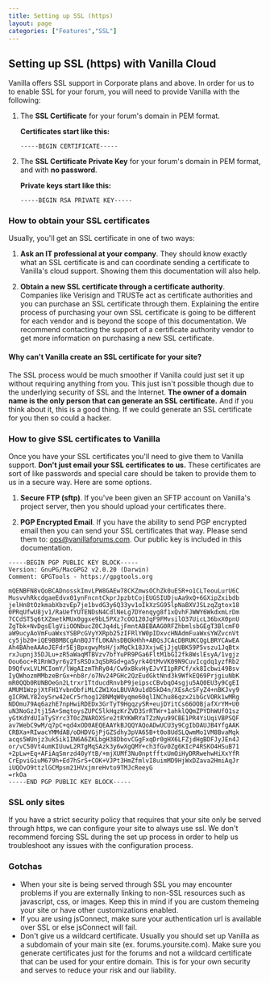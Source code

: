 ```yaml
---
title: Setting up SSL (https)
layout: page
categories: ["Features","SSL"]
---
```


## Setting up SSL (https) with Vanilla Cloud

Vanilla offers SSL support in Corporate plans and above. In order for us to to enable SSL for your forum, you will need to provide Vanilla with the following:

1. The **SSL Certificate** for your forum's domain in PEM format.

    **Certificates start like this:**
    
    `-----BEGIN CERTIFICATE-----`

2. The **SSL Certificate Private Key** for your forum's domain in PEM format, and with **no password**.

    **Private keys start like this:**

    `-----BEGIN RSA PRIVATE KEY-----`

### How to obtain your SSL certificates

Usually, you'll get an SSL certificate in one of two ways:

1. **Ask an IT professional at your company**. They should know exactly what an SSL certificate is and can coordinate sending a certificate to Vanilla's cloud support. Showing them this documentation will also help.

2. **Obtain a new SSL certificate through a certificate authority**. Companies like Verisign and TRUSTe act as certificate authorities and you can purchase an SSL certificate through them. Explaining the entire process of purchasing your own SSL certificate is going to be different for each vendor and is beyond the scope of this documentation. We recommend contacting the support of a certificate authority vendor to get more information on purchasing a new SSL certificate.

#### Why can't Vanilla create an SSL certificate for your site?

The SSL process would be much smoother if Vanilla could just set it up without requiring anything from you. This just isn't possible though due to the underlying security of SSL and the Internet. **The owner of a domain name is the only person that can generate an SSL certificate.** And if you think about it, this is a good thing. If we could generate an SSL certificate for you then so could a hacker.

### How to give SSL certificates to Vanilla

Once you have your SSL certificates you'll need to give them to Vanilla support. **Don't just email your SSL certificates to us.** These certificates are sort of like passwords and special care should be taken to provide them to us in a secure way. Here are some options.

1. **Secure FTP (sftp)**. If you've been given an SFTP account on Vanilla's project server, then you should upload your certificates there.

2. **PGP Encrypted Email**. If you have the ability to send PGP encrypted email then you can send your SSL certificates that way. Please send them to: ops@vanillaforums.com. Our public key is included in this documentation.

```
-----BEGIN PGP PUBLIC KEY BLOCK-----
Version: GnuPG/MacGPG2 v2.0.20 (Darwin)
Comment: GPGTools - https://gpgtools.org

mQENBFN8vQoBCADnosskImvLPW8GAEw78CKZmwsOChZk0uESR+o1CLTeouLurU6C
MusvvhRkcdgaeEdvx01ynFncntCkprJpzbtCojEUGSIUDjuAa9xQ+6GXipZxibdb
jelHn8tOzkmabXbzvEp7je1bvdG3y6Q33yv1oIkXzSG95lpNaBXVJSLzqZgtox18
0PRqUfwU8jv1/RaUefYUTENDsN4CdlNeLg7DYenqyg8f1xQvhFJWWY6WkdxmLrDm
7CCdST5q6tXZmetkMUx0ggxe9bL5PXz7cOO120JqF9FMvsilO37UicL36bxX0pnU
ZgTbk+NvDgsElgViiOONbucZ0CJq4dLjFmntABEBAAG0RFZhbmlsbGEgT3BlcmF0
aW9ucyAoVmFuaWxsYSBPcGVyYXRpb25zIFRlYW0pIDxvcHNAdmFuaWxsYWZvcnVt
cy5jb20+iQE9BBMBCgAnBQJTfL0KAhsDBQkHhh+ABQsJCAcDBRUKCQgLBRYCAwEA
Ah4BAheAAAoJEFdr5EjBpxgwyMsH/jxMqCk18JXxjwEjJjgUBK59P5vszu1JqBtx
rxJupnj35DJLu+zR5aWaqMTBVzv7bfYuPR9PGa6FltM1bGI2fk8WslEsyA/1vgjz
Oou6oc+R1RnW3yr6y2TsRSDx3qSbRGd+ga5yrk4OtMvVK09N9CuvIcgdq1yzfRb2
D9QfvxLVLMCIomY/lWgAIzmThRy04/Cw9xBkvHyEJvYI1pRPCf/xk8Icbwi49Bsv
IyQWhozmMMbzeBrGx+nb8r/o7Nv24PGHc2QzEudGktNnd3k9WfkEQ69PrjgiuNbK
mR0QQb0RUNBOeGn2Ltrxr1TtducdRnvbP9jeipscCBvbqO4sgju5AQ0EU3y9CgEI
AMUM1WzpjXtFH1YvbnObfiMLCZW1XoLBUVA9u1dD5kD4n/XEsAcSFyZ4+nBKJvy9
gICRWLY82oySrw42eCr5rhog12BNMqW0yqme60qlINChu86qzx2ibGcVORk1wMRg
NDOmu79Aq6azhE7npHwiRDEDx3GrTyT9HgqzySR+eujDYitCs66OOBjafXrYM+U0
uN3NoGzJtj15A+SmqtoysZUPC5lkHqzKrZVD3SrRTWr+1ahklQQmZPYDhWUfO1sz
yGtKdYdUIaTySYrc3T0cZNAROXSre2tRYKWRYaTZzNyu99CBE1PR4YiUqiVBPSQF
av7WebC9wM/q7pC+qd4xOD0AEQEAAYkBJQQYAQoADwUCU3y9CgIbDAUJB4YfgAAK
CRBXa+RIwacYMMdAB/oDHDVGjPjGZSdhy3pVA65B+t0o8UdSLQwmMo1VM8BvaMqk
acqs5WUnjz3uk5ik1IN6A6ZKLbgH38DbovCGgFxqDr0gHX6LFZjdHgBDFJyJEn4J
or/vC50Vt4umKIUuwL2RTgMqSAzk3y6wXgQMY+ch3fGv0Zg6KIcP4RSKO4HSuB71
+2pLw+Eq+AFiAqSmrzd40yYtB/+mjXUMf3Nu0nptfftxUmOiHyDRRwehwHiXxYfR
CrEpviGiuM679h+Ed7hSrS+COK+VJPt3HmZfmlvI8uimMD9HjWxDZava2HmiAqJr
iUQOvO9ttzlGCMpsm21HVxjmreHvto9TMJcReeyG
=rkOa
-----END PGP PUBLIC KEY BLOCK-----
```

### SSL only sites

If you have a strict security policy that requires that your site only be served through https, we can configure your site to always use ssl. We don't recommend forcing SSL during the set up process in order to help us troubleshoot any issues with the configuration process.

### Gotchas

* When your site is being served through SSL you may encounter problems if you are externally linking to non-SSL resources such as javascript, css, or images. Keep this in mind if you are custom themeing your site or have other customizations enabled.
* If you are using jsConnect, make sure your authentication url is available over SSL or else jsConnect will fail.
* Don't give us a wildcard certificate. Usually you should set up Vanilla as a subdomain of your main site (ex. forums.yoursite.com). Make sure you generate certificates just for the forums and not a wildcard certificate that can be used for your entire domain. This is for your own security and serves to reduce your risk and our liability.

